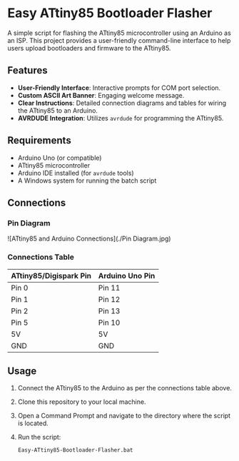# Easy ATtiny85 Bootloader Flasher

A simple script for flashing the ATtiny85 microcontroller using an Arduino as an ISP. This project provides a user-friendly command-line interface to help users upload bootloaders and firmware to the ATtiny85.

## Features

- **User-Friendly Interface**: Interactive prompts for COM port selection.
- **Custom ASCII Art Banner**: Engaging welcome message.
- **Clear Instructions**: Detailed connection diagrams and tables for wiring the ATtiny85 to an Arduino.
- **AVRDUDE Integration**: Utilizes `avrdude` for programming the ATtiny85.

## Requirements

- Arduino Uno (or compatible)
- ATtiny85 microcontroller
- Arduino IDE installed (for `avrdude` tools)
- A Windows system for running the batch script

## Connections

### Pin Diagram

![ATtiny85 and Arduino Connections](./Pin Diagram.jpg) 

### Connections Table

| ATtiny85/Digispark Pin | Arduino Uno Pin  |
|------------------------|------------------|
| Pin 0                  | Pin 11           |
| Pin 1                  | Pin 12           |
| Pin 2                  | Pin 13           |
| Pin 5                  | Pin 10           |
| 5V                     | 5V               |
| GND                    | GND              |

## Usage

1. Connect the ATtiny85 to the Arduino as per the connections table above.
2. Clone this repository to your local machine.
3. Open a Command Prompt and navigate to the directory where the script is located.
4. Run the script: 

   ```bash
   Easy-ATtiny85-Bootloader-Flasher.bat
